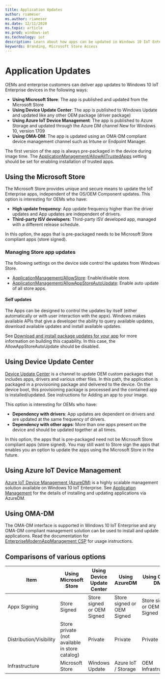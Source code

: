 ```yaml
---
title: Application Updates
author: rsameser
ms.author: riameser
ms.date: 12/11/2020
ms.topic: article
ms.prod: windows-iot
ms.technology: iot
description: Learn about how apps can be updated in Windows 10 IoT Enterprise.
keywords: Branding, Microsoft Store Access
---
```


# Application Updates
OEMs and enterprise customers can deliver app updates to Windows 10 IoT Enterprise devices in the following ways:
* **Using Microsoft Store**: The app is published and updated from the Microsoft Store
* **Using Device Update Center**: The app is published to Windows Update and updated like any other OEM package (driver package)
* **Using Azure IoT Device Management**: The app is published to Azure Storage and updated through the Azure DM channel New for Windows 10, version 1709
* **Using OMA-DM**: The app is updated using an OMA-DM compliant device management channel such as Intune or Endpoint Manager.

The first version of the app is always pre-packaged in the device during image time. The [ApplicationManagement/AllowAllTrustedApps](https://docs.microsoft.com/windows/client-management/mdm/policy-configuration-service-provider#applicationmanagement-allowalltrustedapps) setting should be set for enabling installation of trusted apps.

## Using the Microsoft Store
The Microsoft Store provides unique and secure means to update the IoT Enterprise apps, independent of the OS/OEM Component updates. This option is interesting for OEMs who have:

* **High update frequency**: App update frequency higher than the driver updates and App updates are independent of drivers.
* **Third-party ISV developers**: Third-party ISV developed app, managed with a different release schedule.

In this option, the apps that is pre-packaged needs to be Microsoft Store compliant apps (store signed).

### Managing Store app updates
The following settings on the device side control the updates from Windows Store.

* [ApplicationManagement/AllowStore](https://docs.microsoft.com/windows/client-management/mdm/policy-configuration-service-provider#applicationmanagement-allowstore): Enable/disable store.
* [ApplicationManagement/AllowAppStoreAutoUpdate](https://docs.microsoft.com/windows/client-management/mdm/policy-configuration-service-provider#applicationmanagement-allowappstoreautoupdate): Enable auto update of all store apps.

#### Self updates
The Apps can be designed to control the updates by itself (either automatically or with user interaction with the appx). Windows makes available APIs that give a developer the ability to query available updates, download available updates and install available updates.

See [Download and install package updates for your app](https://docs.microsoft.com/windows/uwp/packaging/self-install-package-updates) for more information on building this capability. In this case, the AllowAppStoreAutoUpdate should be disabled.

## Using Device Update Center
[Device Update Center](https://docs.microsoft.com/windows-hardware/service/iot/using-device-update-center) is a channel to update OEM custom packages that includes apps, drivers and various other files. In this path, the application is packaged in a provisioning package and delivered to the device. On the device boot, this provisioning package is processed and the contained app is installed/updated. See instructions for Adding an app to your image.

This option is interesting for OEMs who have:

* **Dependency with drivers**: App updates are dependent on drivers and are updated at the same frequency of drivers.
* **Dependency with other apps**: More than one apps present on the device and should be updated together at all times.

In this option, the apps that is pre-packaged need not be Microsoft Store compliant apps (store signed). You may still want to Store sign the apps that enables you an option to update the apps using the Microsoft Store in the future.

## Using Azure IoT Device Management
[Azure IoT Device Management (AzureDM)](https://docs.microsoft.com/windows/iot-core/manage-your-device/azureiotdm) is a highly scalable management solution available on Windows 10 IoT Enterprise. See [Application Management](https://github.com/ms-iot/iot-core-azure-dm-client/blob/master/docs/application-management.md) for the details of installing and updating applications via AzureDM.

## Using OMA-DM
The OMA-DM interface is supported in Windows 10 IoT Enterprise and any OMA-DM compliant management solution can be used to install and update applications. Read the documentation for [EnterpriseModernAppManagement CSP](https://docs.microsoft.com/windows/client-management/mdm/enterprisemodernappmanagement-csp) for usage instructions.

## Comparisons of various options
| Item | Using Microsoft Store | Using Device Update Center | Using AzureDM | Using OMA-DM |
|------|-----------------------|----------------------------|---------------|--------------|
| Appx Signing | Store Signed | Store signed or OEM Signed | Store signed or OEM Signed | Store signed or OEM Signed |
| Distribution/Visibility | Store private (not available in store catalog) | Private | Private | Private |
| Infrastructure | Microsoft Store | Windows Update | Azure IoT / Storage | OEM Infrastructure
